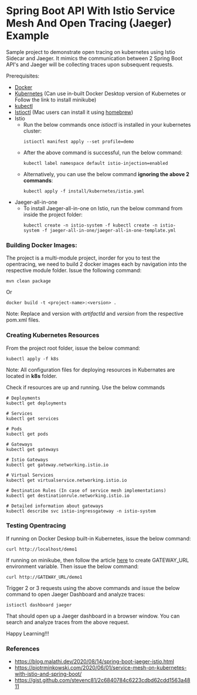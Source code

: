 # Spring Boot API With Istio Service Mesh And Open Tracing (Jaeger) Example
Sample project to demonstrate open tracing on kubernetes using Istio Sidecar and Jaeger. It mimics the communication between 2 Spring Boot API's and Jaeger will be collecting traces upon subsequent requests.

Prerequisites:
- [Docker](https://www.docker.com/products/docker-desktop)
- [Kubernetes](https://minikube.sigs.k8s.io/docs/start/) (Can use in-built Docker Desktop version of Kubernetes or Follow the link to install minikube)
- [kubectl](https://kubernetes.io/docs/tasks/tools/install-kubectl/)
- [Istioctl](https://istio.io/latest/docs/ops/diagnostic-tools/istioctl/) (Mac users can install it using [homebrew](https://formulae.brew.sh/formula/istioctl))
- Istio 
    - Run the below commands once _istioctl_ is installed in your kubernetes cluster:
        ```
       istioctl manifest apply --set profile=demo
       ```
    - After the above command is successful, run the below command:
        ```
      kubectl label namespace default istio-injection=enabled
      ```
    - Alternatively, you can use the below command **ignoring the above 2 commands**:
      ```
      kubectl apply -f install/kubernetes/istio.yaml
      ```
- Jaeger-all-in-one
    - To install Jaeger-all-in-one on Istio, run the below command from inside the project folder:
        ```
      kubectl create -n istio-system -f kubectl create -n istio-system -f jaeger-all-in-one/jaeger-all-in-one-template.yml
      ```
    
### Building Docker Images:
The project is a multi-module project, inorder for you to test the opentracing, we need to build 2 docker images each by navigation into the respective module folder.
Issue the following command:
```
mvn clean package
```
Or
```
docker build -t <project-name>:<version> .
```
Note: Replace <project-name> and version with _artifactId_ and _version_ from the respective pom.xml files.

### Creating Kubernetes Resources
From the project root folder, issue the below command:
```
kubectl apply -f k8s
```
Note: All configuration files for deploying resources in Kubernates are located in **k8s** folder.

Check if resources are up and running. Use the below commands
```
# Deployments
kubectl get deployments

# Services
kubectl get services

# Pods
kubectl get pods

# Gateways
kubectl get gateways

# Istio Gateways
kubectl get gateway.networking.istio.io

# Virtual Services
kubectl get virtualservice.networking.istio.io

# Destination Rules (In case of service mesh implementations)
kubectl get destinationrule.networking.istio.io

# Detailed information about gateways
kubectl describe svc istio-ingressgateway -n istio-system
```
### Testing Opentracing
If running on Docker Deskop built-in Kubernetes, issue the below command:
```
curl http://localhost/demo1
```
If running on minikube, then follow the article [here](https://istio.io/latest/docs/setup/getting-started/#determining-the-ingress-ip-and-ports) to create GATEWAY_URL environment variable. Then issue the below command:
```
curl http://GATEWAY_URL/demo1
```
Trigger 2 or 3 requests using the above commands and issue the below command to open Jaeger Dashboard and analyze traces:
```
istioctl dashboard jaeger
```
That should open up a Jaeger dashboard in a browser window. You can search and analyze traces from the above request.

Happy Learning!!!
### References

- https://blog.malathi.dev/2020/08/14/spring-boot-jaeger-istio.html
- https://piotrminkowski.com/2020/06/01/service-mesh-on-kubernetes-with-istio-and-spring-boot/
- https://gist.github.com/stevenc81/2c6840784c6223cdbd62cdd1563a4811

